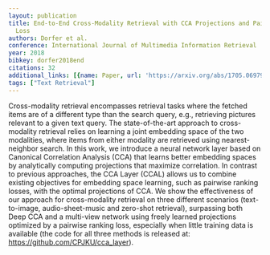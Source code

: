 ```yaml
---
layout: publication
title: End-to-End Cross-Modality Retrieval with CCA Projections and Pairwise Ranking
  Loss
authors: Dorfer et al.
conference: International Journal of Multimedia Information Retrieval
year: 2018
bibkey: dorfer2018end
citations: 32
additional_links: [{name: Paper, url: 'https://arxiv.org/abs/1705.06979'}]
tags: ["Text Retrieval"]
---
```

Cross-modality retrieval encompasses retrieval tasks where the fetched items
are of a different type than the search query, e.g., retrieving pictures
relevant to a given text query. The state-of-the-art approach to cross-modality
retrieval relies on learning a joint embedding space of the two modalities,
where items from either modality are retrieved using nearest-neighbor search.
In this work, we introduce a neural network layer based on Canonical
Correlation Analysis (CCA) that learns better embedding spaces by analytically
computing projections that maximize correlation. In contrast to previous
approaches, the CCA Layer (CCAL) allows us to combine existing objectives for
embedding space learning, such as pairwise ranking losses, with the optimal
projections of CCA. We show the effectiveness of our approach for
cross-modality retrieval on three different scenarios (text-to-image,
audio-sheet-music and zero-shot retrieval), surpassing both Deep CCA and a
multi-view network using freely learned projections optimized by a pairwise
ranking loss, especially when little training data is available (the code for
all three methods is released at: https://github.com/CPJKU/cca_layer).